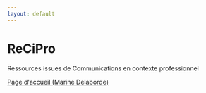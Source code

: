 ```yaml
---
layout: default
---
```


# ReCiPro
Ressources issues de Communications en contexte professionnel



[Page d'accueil (Marine Delaborde)](./)